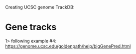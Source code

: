 Creating UCSC genome TrackDB:
# Gene tracks
1> following example #4: https://genome.ucsc.edu/goldenpath/help/bigGenePred.html
